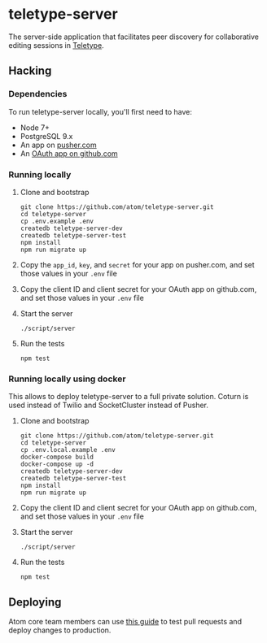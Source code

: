 # teletype-server

The server-side application that facilitates peer discovery for collaborative editing sessions in [Teletype](https://github.com/atom/teletype).

## Hacking

### Dependencies

To run teletype-server locally, you'll first need to have:

- Node 7+
- PostgreSQL 9.x
- An app on [pusher.com](https://pusher.com/docs/javascript_quick_start#get-your-free-API-keys)
- An [OAuth app on github.com](https://developer.github.com/apps/building-integrations/setting-up-and-registering-oauth-apps/registering-oauth-apps/)

### Running locally

1. Clone and bootstrap

    ```
    git clone https://github.com/atom/teletype-server.git
    cd teletype-server
    cp .env.example .env
    createdb teletype-server-dev
    createdb teletype-server-test
    npm install
    npm run migrate up
    ```

2. Copy the `app_id`, `key`, and `secret` for your app on pusher.com, and set those values in your `.env` file

3. Copy the client ID and client secret for your OAuth app on github.com, and set those values in your `.env` file

4. Start the server

    ```
    ./script/server
    ```

5. Run the tests

    ```
    npm test
    ```

### Running locally using docker

This allows to deploy teletype-server to a full private solution.
Coturn is used instead of Twilio and SocketCluster instead of Pusher.

1. Clone and bootstrap

    ```
    git clone https://github.com/atom/teletype-server.git
    cd teletype-server
    cp .env.local.example .env
    docker-compose build
    docker-compose up -d
    createdb teletype-server-dev
    createdb teletype-server-test
    npm install
    npm run migrate up
    ```

2. Copy the client ID and client secret for your OAuth app on github.com, and set those values in your `.env` file

3. Start the server

    ```
    ./script/server
    ```

4. Run the tests

    ```
    npm test
    ```


## Deploying

Atom core team members can use [this guide](./docs/deployment.md) to test pull requests and deploy changes to production.
